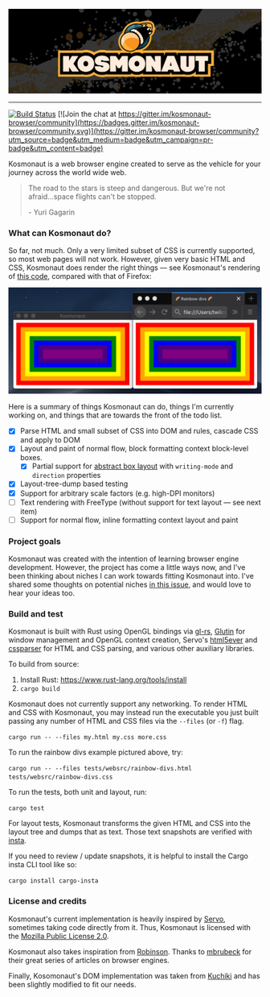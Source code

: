 ![Kosmonaut banner](img/Kosmonaut_Banner_1200x400-01.png)

---

[![Build Status](https://travis-ci.com/twilco/kosmonaut.svg?branch=master)](https://travis-ci.com/twilco/kosmonaut) [![Join the chat at https://gitter.im/kosmonaut-browser/community](https://badges.gitter.im/kosmonaut-browser/community.svg)](https://gitter.im/kosmonaut-browser/community?utm_source=badge&utm_medium=badge&utm_campaign=pr-badge&utm_content=badge)

Kosmonaut is a web browser engine created to serve as the vehicle for your journey across the world wide web.

> The road to the stars is steep and dangerous.  But we're not afraid...space flights can't be stopped.
> 
> \- Yuri Gagarin

### What can Kosmonaut do?

So far, not much.  Only a very limited subset of CSS is currently supported, so most web pages will not work.  However, given very basic HTML and CSS, Kosmonaut does render the right things — see Kosmonaut's rendering of [this code](https://github.com/twilco/kosmonaut/blob/eef5274c252038062049769861d02354cbaa4b2a/web/rainbow-divs-incl-css.html), compared with that of Firefox:

![Kosmonaut and Firefox rendering HTML and CSS the same, resulting in a picture of some rainbow colored boxes.](img/rainbow-divs-vs-firefox.png)

Here is a summary of things Kosmonaut can do, things I'm currently working on, and things that are towards the front of the todo list.

- [x] Parse HTML and small subset of CSS into DOM and rules, cascade CSS and apply to DOM
- [x] Layout and paint of normal flow, block formatting context block-level boxes.
     - [x] Partial support for [abstract box layout](https://drafts.csswg.org/css-writing-modes-4/#abstract-layout) with `writing-mode` and `direction` properties
- [x] Layout-tree-dump based testing
- [x] Support for arbitrary scale factors (e.g. high-DPI monitors)
- [ ] Text rendering with FreeType (without support for text layout — see next item)
- [ ] Support for normal flow, inline formatting context layout and paint

### Project goals

Kosmonaut was created with the intention of learning browser engine development.  However, the project has come a little ways now, and I've been thinking about niches I can work towards fitting Kosmonaut into.  I've shared some thoughts on potential niches [in this issue](https://github.com/twilco/kosmonaut/issues/6), and would love to hear your ideas too. 

### Build and test

Kosmonaut is built with Rust using OpenGL bindings via [gl-rs](https://github.com/brendanzab/gl-rs), [Glutin](https://github.com/rust-windowing/glutin) for window management and OpenGL context creation, Servo's [html5ever](https://github.com/servo/html5ever) and [cssparser](https://github.com/servo/rust-cssparser) for HTML and CSS parsing, and various other auxiliary libraries.

To build from source:

1. Install Rust: https://www.rust-lang.org/tools/install
2. `cargo build`

Kosmonaut does not currently support any networking.  To render HTML and CSS with Kosmonaut, you may instead run the executable you just built passing any number of HTML and CSS files via the `--files` (or `-f`) flag.

`cargo run -- --files my.html my.css more.css`

To run the rainbow divs example pictured above, try:

`cargo run -- --files tests/websrc/rainbow-divs.html tests/websrc/rainbow-divs.css`

To run the tests, both unit and layout, run:

`cargo test`

For layout tests, Kosmonaut transforms the given HTML and CSS into the layout tree and dumps that as text.  Those text snapshots are verified with [insta](https://docs.rs/insta/latest/insta/index.html).

If you need to review / update snapshots, it is helpful to install the Cargo insta CLI tool like so:

`cargo install cargo-insta`
 
### License and credits

Kosmonaut's current implementation is heavily inspired by [Servo](https://github.com/servo/servo), sometimes taking code directly from it.  Thus, Kosmonaut is licensed with the [Mozilla Public License 2.0](https://www.mozilla.org/en-US/MPL/2.0/).

Kosmonaut also takes inspiration from [Robinson](https://github.com/mbrubeck/robinson).  Thanks to [mbrubeck](https://github.com/mbrubeck) for their great series of articles on browser engines.

Finally, Kosomonaut's DOM implementation was taken from [Kuchiki](https://github.com/kuchiki-rs/kuchiki) and has been slightly modified to fit our needs.
